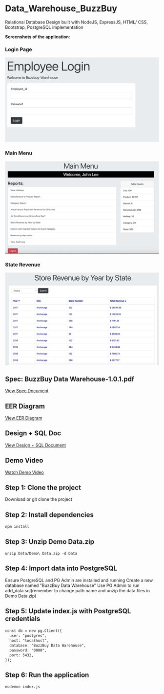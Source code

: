 # Data_Warehouse_BuzzBuy

Relational Database Design built with NodeJS, ExpressJS, HTML/ CSS, Bootstrap, PostgreSQL implementation

**Screenshots of the application**:
### Login Page
![Login Page](Image/Login.png)

### Main Menu
![Main Menu](Image/Main_Menu.png)

### State Revenue
![State Revenue](Image/State_Revenue.png)
    
## Spec: BuzzBuy Data Warehouse-1.0.1.pdf
[View Spec Document](BuzzBuy%20Data%20Warehouse-1.0.1.pdf)

## EER Diagram
[View EER Diagram](/Docs/team025_p2_updatedEER.pdf)

## Design + SQL Doc
[View Design + SQL Document](/Docs/team025_p2_ac+SQL.pdf)

## Demo Video
[Watch Demo Video](https://youtu.be/JYbA1fEwFUc)

## Step 1: Clone the project
Download or git clone the project

## Step 2: Install dependencies
```
npm install
```

## Step 3: Unzip Demo Data.zip
```
unzip Data/Demo\ Data.zip -d Data
```

## Step 4: Import data into PostgreSQL
Ensure PostgreSQL and PG Admin are installed and running
Create a new database named "BuzzBuy Data Warehouse"
Use PG Admin to run add_data.sql(remember to change path name and unzip the data files in Demo Data.zip)

## Step 5: Update index.js with PostgreSQL credentials
```
const db = new pg.Client({
  user: "postgres",
  host: "localhost",
  database: "BuzzBuy Data Warehouse",
  password: "0000",
  port: 5432,
});
```

## Step 6: Run the application
```
nodemon index.js
```
